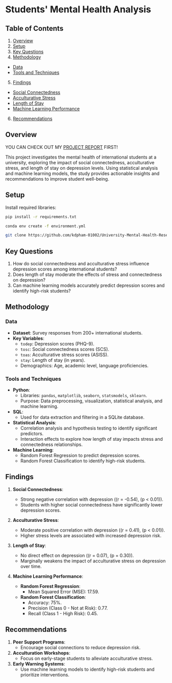 # Students' Mental Health Analysis

## Table of Contents
1. [Overview](#overview)
2. [Setup](#setup)
3. [Key Questions](#key-questions)
4. [Methodology](#methodology)
  - [Data](#data)
  - [Tools and Techniques](#tools-and-techniques)
5. [Findings](#findings)
  - [Social Connectedness](#social-connectedness)
  - [Acculturative Stress](#acculturative-stress)
  - [Length of Stay](#length-of-stay)
  - [Machine Learning Performance](#machine-learning-performance)
6. [Recommendations](#recommendations)

## Overview
YOU CAN CHECK OUT MY [PROJECT REPORT](https://github.com/kdpham-1002/University-Mental-Health-Research-Study/blob/main/notebooks/students_analysis.ipynb) FIRST!

This project investigates the mental health of international students at a university, exploring the impact of social connectedness, acculturative stress, and length of stay on depression levels. Using statistical analysis and machine learning models, the study provides actionable insights and recommendations to improve student well-being.

## Setup
Install required libraries:
<!-- Using pip: -->
```bash
pip install -r requirements.txt
```

<!-- Using conda: -->
```bash
conda env create -f environment.yml
```

<!-- Clone the repository: -->
```bash
git clone https://github.com/kdpham-01002/University-Mental-Health-Research-Study.git
```

## Key Questions
1. How do social connectedness and acculturative stress influence depression scores among international students?
2. Does length of stay moderate the effects of stress and connectedness on depression?
3. Can machine learning models accurately predict depression scores and identify high-risk students?


## Methodology

### Data
- **Dataset**: Survey responses from 200+ international students.
- **Key Variables**:
  - `todep`: Depression scores (PHQ-9).
  - `tosc`: Social connectedness scores (SCS).
  - `toas`: Acculturative stress scores (ASISS).
  - `stay`: Length of stay (in years).
  - Demographics: Age, academic level, language proficiencies.

### Tools and Techniques
- **Python**:
  - Libraries: `pandas`, `matplotlib`, `seaborn`, `statsmodels`, `sklearn`.
  - Purpose: Data preprocessing, visualization, statistical analysis, and machine learning.
- **SQL**:
  - Used for data extraction and filtering in a SQLite database.
- **Statistical Analysis**:
  - Correlation analysis and hypothesis testing to identify significant predictors.
  - Interaction effects to explore how length of stay impacts stress and connectedness relationships.
- **Machine Learning**:
  - Random Forest Regression to predict depression scores.
  - Random Forest Classification to identify high-risk students.


## Findings
1. **Social Connectedness**:
   - Strong negative correlation with depression (\(r = -0.54\), \(p < 0.01\)).
   - Students with higher social connectedness have significantly lower depression scores.

2. **Acculturative Stress**:
   - Moderate positive correlation with depression (\(r = 0.41\), \(p < 0.01\)).
   - Higher stress levels are associated with increased depression risk.

3. **Length of Stay**:
   - No direct effect on depression (\(r = 0.07\), \(p = 0.30\)).
   - Marginally weakens the impact of acculturative stress on depression over time.

4. **Machine Learning Performance**:
   - **Random Forest Regression**:
     - Mean Squared Error (MSE): 17.59.
   - **Random Forest Classification**:
     - Accuracy: 75%.
     - Precision (Class 0 - Not at Risk): 0.77.
     - Recall (Class 1 - High Risk): 0.45.


## Recommendations
1. **Peer Support Programs**:
   - Encourage social connections to reduce depression risk.
2. **Acculturation Workshops**:
   - Focus on early-stage students to alleviate acculturative stress.
3. **Early Warning Systems**:
   - Use machine learning models to identify high-risk students and prioritize interventions.
